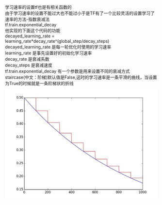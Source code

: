 学习速率的设置tf也是有相关函数的<br>
由于学习速率的设置不能过大也不能过小于是TF有了一个比较灵活的设置学习了速率的方法-指数衰减法<br>
tf.train.exponential_decay<br>
他实现的下面这个代码的功能<br>
decayed_learning_rate = learning_rate*decay_rate^(global_step/decay_steps)<br>
decayed_learning_rate 是每一轮优化时使用的学习速率<br>
learning_rate 是事先设置好的初始化学习速率<br>
decay_rate 是衰减系数<br>
decay_steps 是衰减速度<br>
tf.train.exponential_decay 有一个参数是用来设置不同的衰减方式<br>
staircase(中文：阶梯)默认值是False,这时的学习速率是一条平滑的曲线，当设置为True的时候就是一条阶梯状的折线<br>
![学习速率](https://github.com/WRAllen/LearnTensorflow/blob/master/img_storage/learning_rate.jpg)</br>

